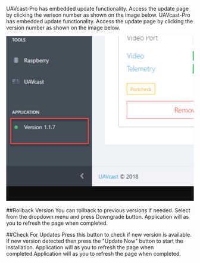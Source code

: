 
UAVcast-Pro has embedded update functionality. Access the update page by clicking the verison number as shown on the image below.
UAVcast-Pro has embedded update functionality. Access the update page by clicking the version number as shown on the image below.

!['Update'](images/pages/Application-Update/menu.png)

##Rollback Version
You can rollback to previous versions if needed. Select from the dropdown menu and press Downgrade button.
Application will as you to refresh the page when completed.

##Check For Updates
Press this button to check if new version is available. If new version detected then press the "Update Now" button to start the installation.
Application will as you to refresh the page when completed.Application will as you to refresh the page when completed.
